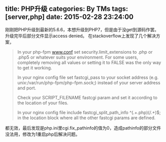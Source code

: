 title: PHP升级
categories: By TMs
tags: [server,php]
date: 2015-02-28 23:24:00
---

刚刚把PHP升级到最新的5.6.6，本想升级到PHP7，但是由于没get到源码作罢。
升级完毕后部分文件显示access denied。
在stackoverflow上发现了几个解决方案，

> In your php-fpm www.conf set security.limit_extensions to .php or
> .php5 or whatever suits your environment. For some users, completely
> removing all values or setting it to FALSE was the only way to get it
> working.
> 
> In your nginx config file set fastcgi_pass to your socket address
> (e.g. unix:/var/run/php-fpm/php-fpm.sock;) instead of your server
> address and port.
> 
> Check your SCRIPT_FILENAME fastcgi param and set it according to the
> location of your files.
> 
> In your nginx config file include fastcgi_split_path_info
> ^(.+\.php)(/.+)$; in the location block where all the other fastcgi
> params are defined.


都无效，最后发现是php.ini里cgi.fix_pathinfo的值为0，造成pathinfo的部分文件没法用，修改为1重启php后解决问题。
